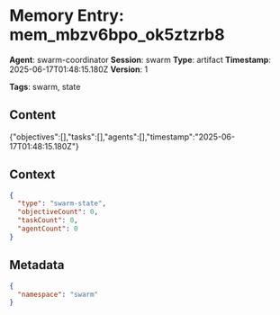 # Memory Entry: mem_mbzv6bpo_ok5ztzrb8

**Agent**: swarm-coordinator
**Session**: swarm
**Type**: artifact
**Timestamp**: 2025-06-17T01:48:15.180Z
**Version**: 1

**Tags**: swarm, state

## Content

{"objectives":[],"tasks":[],"agents":[],"timestamp":"2025-06-17T01:48:15.180Z"}

## Context

```json
{
  "type": "swarm-state",
  "objectiveCount": 0,
  "taskCount": 0,
  "agentCount": 0
}
```

## Metadata

```json
{
  "namespace": "swarm"
}
```
